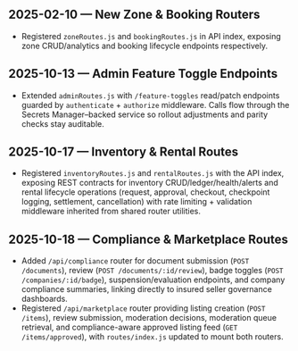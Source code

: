 ## 2025-02-10 — New Zone & Booking Routers
- Registered `zoneRoutes.js` and `bookingRoutes.js` in API index, exposing zone CRUD/analytics and booking lifecycle endpoints respectively.

## 2025-10-13 — Admin Feature Toggle Endpoints
- Extended `adminRoutes.js` with `/feature-toggles` read/patch endpoints guarded by `authenticate` + `authorize` middleware. Calls flow through the Secrets Manager–backed service so rollout adjustments and parity checks stay auditable.

## 2025-10-17 — Inventory & Rental Routes
- Registered `inventoryRoutes.js` and `rentalRoutes.js` with the API index, exposing REST contracts for inventory CRUD/ledger/health/alerts and rental lifecycle operations (request, approval, checkout, checkpoint logging, settlement, cancellation) with rate limiting + validation middleware inherited from shared router utilities.

## 2025-10-18 — Compliance & Marketplace Routes
- Added `/api/compliance` router for document submission (`POST /documents`), review (`POST /documents/:id/review`), badge toggles (`POST /companies/:id/badge`), suspension/evaluation endpoints, and company compliance summaries, linking directly to insured seller governance dashboards.
- Registered `/api/marketplace` router providing listing creation (`POST /items`), review submission, moderation decisions, moderation queue retrieval, and compliance-aware approved listing feed (`GET /items/approved`), with `routes/index.js` updated to mount both routers.
